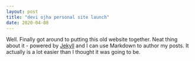 ```yaml
---
layout: post
title: "devi ojha personal site launch"
date: 2020-04-08
---
```


Well. Finally got around to putting this old website together. Neat thing about it - powered by [Jekyll](http://jekyllrb.com) and I can use Markdown to author my posts. It actually is a lot easier than I thought it was going to be.

